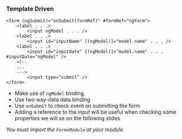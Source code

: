### Template Driven


```html{*|3|5|7|1,11}
<form (ngSubmit)="onSubmit(formRef)" #formRef="ngForm">
    <label . . .>
        <input ngModel . . . />
    <label . . .>
        <input id="inputName" [(ngModel)]="model.name" . . . />
    <label . . .>
        <input id="inputdate" [(ngModel)]="model.name" . . .  #inputDate="ngModel" />
    <!--
    ...
    --->
        <input type="submit" />
</form>
```

<ul>
<li v-click="1"> Make use of <code>ngModel</code> binding.</li>
<li v-click="2"> Use two way-data data binding</li> 
<li v-click="3"> Use <code>onSubmit</code> to check event on submitting the form</li> 
<li v-click="4"> Adding a reference to the input will be useful when checking some properties we will se on the following slides</li> 
</ul>

*You must import the `FormsModule` at your module.*